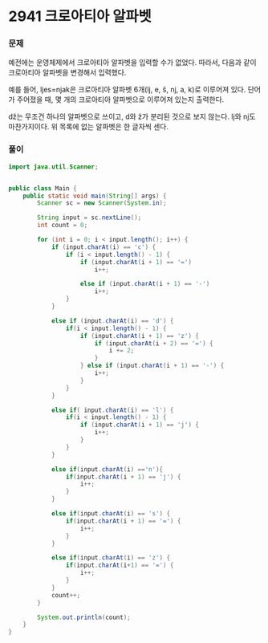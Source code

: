 # 2941 크로아티아 알파벳 

### 문제 

예전에는 운영체제에서 크로아티아 알파벳을 입력할 수가 없었다. 따라서, 다음과 같이 크로아티아 알파벳을 변경해서 입력했다.
 
예를 들어, ljes=njak은 크로아티아 알파벳 6개(lj, e, š, nj, a, k)로 이루어져 있다. 단어가 주어졌을 때, 몇 개의 크로아티아 알파벳으로 이루어져 있는지 출력한다.

dž는 무조건 하나의 알파벳으로 쓰이고, d와 ž가 분리된 것으로 보지 않는다. lj와 nj도 마찬가지이다. 위 목록에 없는 알파벳은 한 글자씩 센다.

### 풀이

```java
import java.util.Scanner;


public class Main {
    public static void main(String[] args) {
        Scanner sc = new Scanner(System.in);

        String input = sc.nextLine();
        int count = 0;

        for (int i = 0; i < input.length(); i++) {
            if (input.charAt(i) == 'c') {
                if (i < input.length() - 1) {
                    if (input.charAt(i + 1) == '=')
                        i++;

                    else if (input.charAt(i + 1) == '-')
                        i++;
                }
            }

            else if (input.charAt(i) == 'd') {
                if(i < input.length() - 1) {
                    if (input.charAt(i + 1) == 'z') {
                        if (input.charAt(i + 2) == '=') {
                            i += 2;
                        }
                    } else if (input.charAt(i + 1) == '-') {
                        i++;
                    }
                }
            }

            else if( input.charAt(i) == 'l') {
                if(i < input.length() - 1) {
                    if (input.charAt(i + 1) == 'j') {
                        i++;
                    }
                }
            }

            else if(input.charAt(i) =='n'){
                if(input.charAt(i + 1) == 'j') {
                    i++;
                }
            }

            else if(input.charAt(i) == 's') {
                if(input.charAt(i + 1) == '=') {
                    i++;
                }
            }

            else if(input.charAt(i) == 'z') {
                if(input.charAt(i+1) == '=') {
                    i++;
                }
            }
            count++;
        }

        System.out.println(count);
    }
}
```